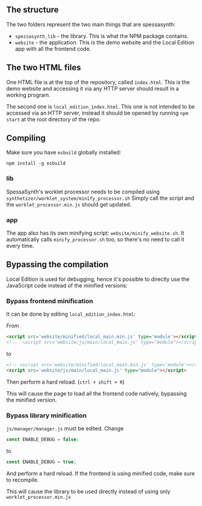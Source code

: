 ## The structure
The two folders represent the two main things that are spessasynth:
- `spessasynth_lib` - the library. This is what the NPM package contains.
- `website` - the application. This is the demo website and the Local Edition app with all the frontend code.

## The two HTML files
One HTML file is at the top of the repository, called `index.html`.
This is the demo website and accessing it via any HTTP server should result in a working program.

The second one is `local_edition_index.html`.
This one is not intended to be accessed via an HTTP server,
instead it should be opened by running `npm start` at the root directory of the repo.

## Compiling

Make sure you have `esbuild` globally installed:

`npm install -g esbuild`

### lib
SpessaSynth's worklet processor needs to be compiled using `synthetizer/worklet_system/minify_processor.sh`
Simply call the script and the `worklet_processor.min.js` should get updated.

### app

The app also has its own minifying script:
`website/minify_website.sh`. It automatically calls `minify_processor.sh` too, so there's no need to call it every time.

## Bypassing the compilation
Local Edition is used for debugging,
 hence it's possible to directly use the JavaScript code instead of the minified versions:

### Bypass frontend minification
It can be done by editing `local_edition_index.html`:

From
```html
<script src='website/minified/local_main.min.js' type='module'></script> <!-- Here the magic happens ;) -->
<!--  <script src='website/js/main/local_main.js' type="module"></script>-->
```
to
```html
<!-- <script src='website/minified/local_main.min.js' type='module'></script> Here the magic happens ;) -->
<script src='website/js/main/local_main.js' type="module"></script>
```
Then perform a hard reload. (`ctrl + shift + R`)

This will cause the page to load all the frontend code natively, bypassing the minified version.

### Bypass library minification
`js/manager/manager.js` must be edited.
Change
```js
const ENABLE_DEBUG = false;
```
to
```js
const ENABLE_DEBUG = true;
```
And perform a hard reload.
If the frontend is using minified code, make sure to recompile.

This will cause the library to be used directly instead of using only `worklet_processor.min.js`
